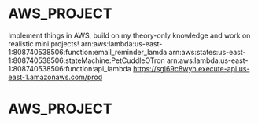 # AWS_PROJECT
Implement things in AWS, build on my theory-only knowledge and work on realistic mini projects!
arn:aws:lambda:us-east-1:808740538506:function:email_reminder_lamda
arn:aws:states:us-east-1:808740538506:stateMachine:PetCuddleOTron
arn:aws:lambda:us-east-1:808740538506:function:api_lambda
<https://sgl69c8wyh.execute-api.us-east-1.amazonaws.com/prod>
# AWS_PROJECT
